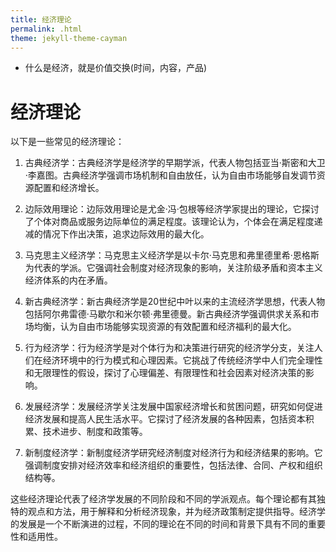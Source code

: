 ```yaml
---
title: 经济理论
permalink: .html
theme: jekyll-theme-cayman
---
```


- 什么是经济，就是价值交换(时间，内容，产品)


# 经济理论

以下是一些常见的经济理论：

1. 古典经济学：古典经济学是经济学的早期学派，代表人物包括亚当·斯密和大卫·李嘉图。古典经济学强调市场机制和自由放任，认为自由市场能够自发调节资源配置和经济增长。

2. 边际效用理论：边际效用理论是尤金·冯·包根等经济学家提出的理论，它探讨了个体对商品或服务边际单位的满足程度。该理论认为，个体会在满足程度递减的情况下作出决策，追求边际效用的最大化。

3. 马克思主义经济学：马克思主义经济学是以卡尔·马克思和弗里德里希·恩格斯为代表的学派。它强调社会制度对经济现象的影响，关注阶级矛盾和资本主义经济体系的内在矛盾。

4. 新古典经济学：新古典经济学是20世纪中叶以来的主流经济学思想，代表人物包括阿尔弗雷德·马歇尔和米尔顿·弗里德曼。新古典经济学强调供求关系和市场均衡，认为自由市场能够实现资源的有效配置和经济福利的最大化。

5. 行为经济学：行为经济学是对个体行为和决策进行研究的经济学分支，关注人们在经济环境中的行为模式和心理因素。它挑战了传统经济学中人们完全理性和无限理性的假设，探讨了心理偏差、有限理性和社会因素对经济决策的影响。

6. 发展经济学：发展经济学关注发展中国家经济增长和贫困问题，研究如何促进经济发展和提高人民生活水平。它探讨了经济发展的各种因素，包括资本积累、技术进步、制度和政策等。

7. 新制度经济学：新制度经济学研究经济制度对经济行为和经济结果的影响。它强调制度安排对经济效率和经济组织的重要性，包括法律、合同、产权和组织结构等。

这些经济理论代表了经济学发展的不同阶段和不同的学派观点。每个理论都有其独特的观点和方法，用于解释和分析经济现象，并为经济政策制定提供指导。经济学的发展是一个不断演进的过程，不同的理论在不同的时间和背景下具有不同的重要性和适用性。